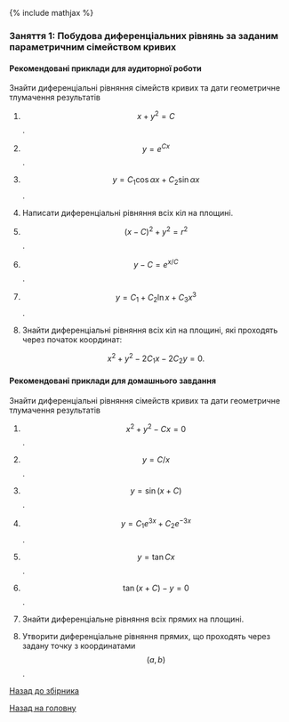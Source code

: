 {% include mathjax %}

### Заняття 1: Побудова диференціальних рівнянь за заданим параметричним сімейством кривих

#### Рекомендовані приклади для аудиторної роботи

Знайти диференціальні рівняння сімейств кривих та дати геометричне тлумачення результатів

1. $$x + y^2 =C$$. 

2. $$y = e^{C x}$$. 

3. $$y = C_1 \cos \alpha x + C_2 \sin \alpha x$$.

4. Написати диференціальні рівняння всіх кіл на площині.

5. $$(x - C)^2 + y^2 = r^2$$.

6. $$y - C = e^{x / C}$$.

7. $$y = C_1 + C_2 \ln x + C_3 x^3$$.

8. Знайти диференціальні рівняння всіх кіл на площині, які проходять через початок координат:

	$$
	x^2 + y^2 - 2 C_1 x - 2 C_2 y = 0.
	$$

#### Рекомендовані приклади для домашнього завдання

Знайти диференціальні рівняння сімейств кривих та дати геометричне тлумачення результатів

1. $$x^2 + y^2 - C x = 0$$.

2. $$y = C / x$$.

3. $$y = \sin (x + C)$$.

4. $$y = C_1 e^{3x} + C_2 e^{-3x}$$.

5. $$y = \tan C x$$.

6. $$\tan (x + C) - y = 0$$.

7. Знайти диференціальне рівняння всіх прямих на площині.

8. Утворити диференціальне рівняння прямих, що проходять через задану точку з координатами $$(a, b)$$.

[Назад до збірника](README.md)

[Назад на головну](../README.md)
